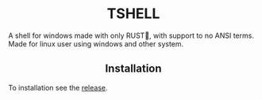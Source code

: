 <center><h1>TSHELL</h1></center>

A shell for windows made with only RUST🦀, with support to no ANSI terms. Made for linux user using windows and other system.


<center><h2>Installation</h2></center>

To installation see the [release](https://github.com/Dragonabysm/tshell/releases/tag/v0.2.1).

